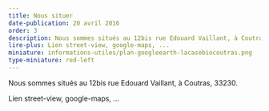 ```yaml
---
title: Nous situer
date-publication: 20 avril 2016
order: 3
description: Nous sommes situés au 12bis rue Edouard Vaillant, à Coutras, 33230
lire-plus: Lien street-view, google-maps, ...
miniature: informations-utiles/plan-googleearth-lacasebiocoutras.png
type-miniature: red-left
---
```

Nous sommes situés au 12bis rue Edouard Vaillant, à Coutras, 33230.


Lien street-view, google-maps, ...